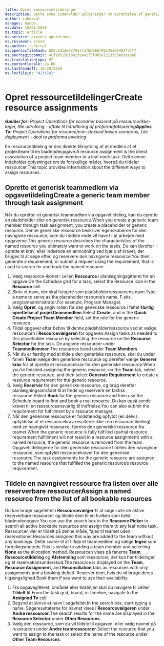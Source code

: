 ```yaml
---
title: Opret ressourcetildelinger
description: Dette emne indeholder oplysninger om oprettelse af generiske og navngivne ressourcetildelinger.
author: ruhercul
manager: Annbe
ms.date: 10/01/2020
ms.topic: article
ms.service: project-operations
ms.reviewer: kfend
ms.author: ruhercul
ms.openlocfilehash: 829c1d1de7270e7cafbb98ef80235ae6404f77f7
ms.sourcegitcommit: 4cf1dc1561b92fca4175f0b3813133c5e63ce8e6
ms.translationtype: HT
ms.contentlocale: da-DK
ms.lasthandoff: 10/28/2020
ms.locfileid: "4131741"
---
```

# <a name="create-resource-assignments"></a><span data-ttu-id="51ec8-103">Opret ressourcetildelinger</span><span class="sxs-lookup"><span data-stu-id="51ec8-103">Create resource assignments</span></span>

<span data-ttu-id="51ec8-104">_**Gælder for:** Project Operations for scenarier baseret på ressource/ikke-lager, lille udrulning - aftale til håndtering af proformafakturering_</span><span class="sxs-lookup"><span data-stu-id="51ec8-104">_**Applies To:** Project Operations for resource/non-stocked based scenarios, Lite deployment - deal to proforma invoicing_</span></span>


<span data-ttu-id="51ec8-105">En ressourcetildeling er den direkte tilknytning af et medlem af et projektteam til en bladnodeopgave.</span><span class="sxs-lookup"><span data-stu-id="51ec8-105">A resource assignment is the direct association of a project team member to a leaf node task.</span></span> <span data-ttu-id="51ec8-106">Dette emne indeholder oplysninger om de forskellige måder, hvorpå du tildeler ressourcer.</span><span class="sxs-lookup"><span data-stu-id="51ec8-106">This topic provides information about the different ways to assign resources.</span></span>

## <a name="create-a-generic-team-member-through-task-assignment"></a><span data-ttu-id="51ec8-107">Oprette et generisk teammedlem via opgavetildeling</span><span class="sxs-lookup"><span data-stu-id="51ec8-107">Create a generic team member through task assignment</span></span>


<span data-ttu-id="51ec8-108">Når du opretter et generisk teammedlem via opgavetildeling, kan du oprette en pladsholder eller en generisk ressource.</span><span class="sxs-lookup"><span data-stu-id="51ec8-108">When you create a generic team member through task assignment, you create a placeholder or generic resource.</span></span> <span data-ttu-id="51ec8-109">Denne generiske ressource beskriver egenskaberne for den navngivne ressource, som du i sidste ende vil have til at arbejde med opgaverne.</span><span class="sxs-lookup"><span data-stu-id="51ec8-109">This generic resource describes the characteristics of the named resource you ultimately want to work on the tasks.</span></span> <span data-ttu-id="51ec8-110">Du kan derefter oprette et krav, eller indsende en anmodning ved hjælp af kravet, der bruges til at søge efter, og reservere den navngivne ressource.</span><span class="sxs-lookup"><span data-stu-id="51ec8-110">You then generate a requirement, or submit a request using the requirement, that is used to search for and book the named resource.</span></span>

1. <span data-ttu-id="51ec8-111">Vælg ressource-ikonet i cellen **Ressource** i planlægningsgitteret for en opgave.</span><span class="sxs-lookup"><span data-stu-id="51ec8-111">On the Schedule grid for a task, select the Resource icon in the **Resource** cell.</span></span>
2. <span data-ttu-id="51ec8-112">Skriv et navn, der skal fungere som pladsholderressourcens navn.</span><span class="sxs-lookup"><span data-stu-id="51ec8-112">Type a name to serve as the placeholder resource’s name.</span></span> <span data-ttu-id="51ec8-113">F.eks. programadministrator.</span><span class="sxs-lookup"><span data-stu-id="51ec8-113">For example, Program Manager.</span></span>
3. <span data-ttu-id="51ec8-114">Vælg **Opret**, og angiv rollen for den generiske ressource i feltet **Hurtig oprettelse af projektteammedlem**.</span><span class="sxs-lookup"><span data-stu-id="51ec8-114">Select **Create**, and in the **Quick Create Project Team Member** field, set the role for the generic resource.</span></span>
4. <span data-ttu-id="51ec8-115">Tildel opgaver efter behov til denne pladsholderressource ved at vælge ressourcen i **Resourcevælgeren** for opgaven.</span><span class="sxs-lookup"><span data-stu-id="51ec8-115">Assign tasks as needed to this placeholder resource by selecting the resource on the **Resource Selector** for the task.</span></span> <span data-ttu-id="51ec8-116">De angivne ressourcer under **Teammedlemmer**.</span><span class="sxs-lookup"><span data-stu-id="51ec8-116">The resources listed under **Team Members**.</span></span>
5. <span data-ttu-id="51ec8-117">Når du er færdig med at tildele den generiske ressource, skal du under fanen **Team** vælge den generiske ressource og derefter vælge **Generer krav** for at oprette et ressourcekrav for den generiske ressource.</span><span class="sxs-lookup"><span data-stu-id="51ec8-117">When you’re finished assigning the generic resource, on the **Team** tab, select the generic resource, and then select **Generate Requirement** to create a resource requirement for the generic resource.</span></span>
6. <span data-ttu-id="51ec8-118">Vælg **Reservér** for den generiske ressource, og brug derefter planlægningsområdet til at finde og reservere en faktisk ressource.</span><span class="sxs-lookup"><span data-stu-id="51ec8-118">Select **Book** for the generic resource and then use the Schedule board to find and book a real resource.</span></span> <span data-ttu-id="51ec8-119">Du kan også sende kravet til en ressourceansvarlig til indfrielse.</span><span class="sxs-lookup"><span data-stu-id="51ec8-119">You can also submit the requirement for fulfillment by a resource manager.</span></span>
7. <span data-ttu-id="51ec8-120">Når den generiske ressource er fuldstændig opfyldt (en delvis opfyldelse af et ressourcekrav resulterer ikke i en ressourcetildeling) med en navngivet ressource, fjernes den generiske ressource fra teamet.</span><span class="sxs-lookup"><span data-stu-id="51ec8-120">When the generic resource is fully fulfilled (partial resource requirement fulfillment will not result in a resource assignment) with a named resource, the generic resource is removed from the team.</span></span> <span data-ttu-id="51ec8-121">Opgavetildelingerne for den generiske ressource tildeles den navngivne ressource, som opfyldt ressourcekravet for den generiske ressource.</span><span class="sxs-lookup"><span data-stu-id="51ec8-121">The task assignments for the generic resource are assigned to the named resource that fulfilled the generic resource’s resource requirement.</span></span>

## <a name="assign-a-named-resource-from-the-list-of-all-bookable-resources"></a><span data-ttu-id="51ec8-122">Tildele en navngivet ressource fra listen over alle reserverbare ressourcer</span><span class="sxs-lookup"><span data-stu-id="51ec8-122">Assign a named resource from the list of all bookable resources</span></span>

<span data-ttu-id="51ec8-123">Du kan bruge søgefeltet i **Ressourcevælger** til at søge i alle de aktive reserverbare ressourcer og tildele dem til en hvilken som helst bladnodeopgave.</span><span class="sxs-lookup"><span data-stu-id="51ec8-123">You can use the search box in the **Resource Picker** to search all active bookable resources and assign them to any leaf node task.</span></span> <span data-ttu-id="51ec8-124">Ressourcer, der er tildelt på denne måde, føjes til teamet uden reservationer.</span><span class="sxs-lookup"><span data-stu-id="51ec8-124">Resources assigned this way are added to the team without any bookings.</span></span> <span data-ttu-id="51ec8-125">Dette svarer til at tilføje et teammedlem og vælge **Ingen** som fordelingsmetode.</span><span class="sxs-lookup"><span data-stu-id="51ec8-125">This is similar to adding a team member and selecting **None** as the allocation method.</span></span> <span data-ttu-id="51ec8-126">Ressourcen vises på fanerne **Team**, **Ressourcetildeling** og **Afstemning** som ressourcer, der kun har tildelinger og et reservationsunderskud.</span><span class="sxs-lookup"><span data-stu-id="51ec8-126">The resource is displayed on the **Team**, **Resource Assignment**, and **Reconciliation** tabs as resources with only assignments and a booking deficit.</span></span> <span data-ttu-id="51ec8-127">Reservér dem, hvis du vil bruge deres tilgængelighed.</span><span class="sxs-lookup"><span data-stu-id="51ec8-127">Book them if you want to use their availability.</span></span>

1. <span data-ttu-id="51ec8-128">Fra opgavegitteret, området eller tidslinjen skal du navigere til cellen **Tildelt til**.</span><span class="sxs-lookup"><span data-stu-id="51ec8-128">From the task grid, board, or timeline, navigate to the **Assigned To** cell.</span></span>
2. <span data-ttu-id="51ec8-129">Begynd at skrive et navn i søgefeltet.</span><span class="sxs-lookup"><span data-stu-id="51ec8-129">In the search box, start typing a name.</span></span> <span data-ttu-id="51ec8-130">Søgeresultaterne for navnet vises i **Resourcevælgeren** under **Andre ressourcer**.</span><span class="sxs-lookup"><span data-stu-id="51ec8-130">The search results for the name are displayed in the **Resource Selector** under **Other Resources**.</span></span>
3. <span data-ttu-id="51ec8-131">Vælg den ressource, som du vil tildele til opgaven, eller vælg navnet på ressourcen under **Andre teamressourcer**.</span><span class="sxs-lookup"><span data-stu-id="51ec8-131">Select the resource that you want to assign to the task or select the name of the resource under **Other Team Resources**.</span></span>
